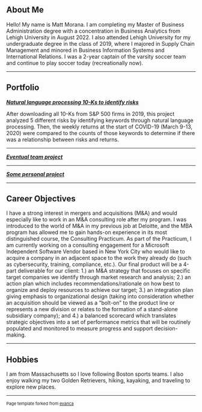 ## About Me

Hello! My name is Matt Morana. I am completing my Master of Business Administration degree with a concentration in Business Analytics from Lehigh University in August 2022. I also attended Lehigh University for my undergraduate degree in the class of 2019, where I majored in Supply Chain Management and minored in Business Information Systems and International Relations. I was a 2-year captain of the varsity soccer team and continue to play soccer today (recreationally now). 

<!-- Upload your own photo and change the path -->

---

## Portfolio

<!-- You can link to other websites, PDFs in this repo, and other pages in this repo -->

_**[Natural language processing 10-Ks to identify risks](midterm/analysis_report.md)**_

After downloading all 10-Ks from S&P 500 firms in 2019, this project analyzed 5 different risks by identifying keywords through natural language processing. Then, the weekly returns at the start of COVID-19 (March 9-13, 2020) were compared to the counts of those keywords to determine if there was a relationship between risks and returns.

---

_**[Eventual team project](https://donbowen.github.io/teamproject/)**_

---

_**[Some personal project](/pdf/sample_presentation.pdf)**_

---

## Career Objectives

I have a strong interest in mergers and acquisitions (M&A) and would especially like to work in an M&A consulting role after my program. I was introduced to the world of M&A in my previous job at Deloitte, and the MBA program has allowed me to gain hands-on experience in its most distinguished course, the Consulting Practicum. As part of the Practicum, I am currently working on a consulting engagement for a Microsoft Independent Software Vendor based in New York City who would like to acquire a company in an adjacent space to the work they already do (such as cybersecurity, training, compliance, etc.). Our final product will be a 4-part deliverable for our client:  1.) an M&A strategy that focuses on specific target companies we identify through market research and analysis; 2.) an action plan which includes recommendations/rationale on how best to organize and deploy resources to achieve our target; 3.) an integration plan giving emphasis to organizational design (taking into consideration whether an acquisition should be viewed as a “bolt-on” to the product line or represents a new division or relates to the formation of a stand-alone subsidiary company); and 4.) a balanced scorecard which translates strategic objectives into a set of performance metrics that will be routinely populated and monitored to measure progress and support decision-making.

---

## Hobbies

I am from Massachusetts so I love following Boston sports teams. I also enjoy walking my two Golden Retrievers, hiking, kayaking, and traveling to explore new places. 

---
<p style="font-size:11px">Page template forked from <a href="https://github.com/evanca/quick-portfolio">evanca</a></p>
<!-- Remove above link if you don't want to attibute -->
